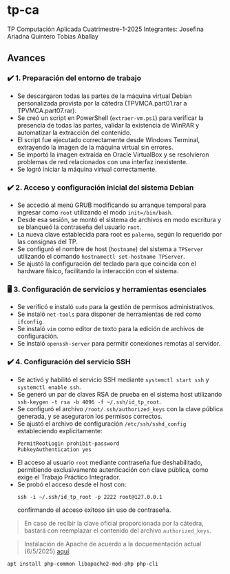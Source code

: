 # tp-ca
TP Computación Aplicada Cuatrimestre-1-2025
Integrantes:
Josefina
Ariadna Quintero
Tobias Aballay

## Avances

### ✔️ 1. Preparación del entorno de trabajo

- Se descargaron todas las partes de la máquina virtual Debian personalizada provista por la cátedra (TPVMCA.part01.rar a TPVMCA.part07.rar).
- Se creó un script en PowerShell (`extraer-vm.ps1`) para verificar la presencia de todas las partes, validar la existencia de WinRAR y automatizar la extracción del contenido.
- El script fue ejecutado correctamente desde Windows Terminal, extrayendo la imagen de la máquina virtual sin errores.
- Se importó la imagen extraída en Oracle VirtualBox y se resolvieron problemas de red relacionados con una interfaz inexistente.
- Se logró iniciar la máquina virtual correctamente.

### ✔️ 2. Acceso y configuración inicial del sistema Debian

- Se accedió al menú GRUB modificando su arranque temporal para ingresar como `root` utilizando el modo `init=/bin/bash`.
- Desde esa sesión, se montó el sistema de archivos en modo escritura y se blanqueó la contraseña del usuario `root`.
- La nueva clave establecida para root es `palermo`, según lo requerido por las consignas del TP.
- Se configuró el nombre de host (`hostname`) del sistema a `TPServer` utilizando el comando `hostnamectl set-hostname TPServer`.
- Se ajustó la configuración del teclado para que coincida con el hardware físico, facilitando la interacción con el sistema.

### 🖥️ 3. Configuración de servicios y herramientas esenciales

- Se verificó e instaló `sudo` para la gestión de permisos administrativos.
- Se instaló `net-tools` para disponer de herramientas de red como `ifconfig`.
- Se instaló `vim` como editor de texto para la edición de archivos de configuración.
- Se instaló `openssh-server` para permitir conexiones remotas al servidor.

### ✔️ 4. Configuración del servicio SSH

- Se activó y habilitó el servicio SSH mediante `systemctl start ssh` y `systemctl enable ssh`.
- Se generó un par de claves RSA de prueba en el sistema host utilizando `ssh-keygen -t rsa -b 4096 -f ~/.ssh/id_tp_root`.
- Se configuró el archivo `/root/.ssh/authorized_keys` con la clave pública generada, y se aseguraron los permisos correctos.
- Se ajustó el archivo de configuración `/etc/ssh/sshd_config` estableciendo explícitamente:
  ```
  PermitRootLogin prohibit-password
  PubkeyAuthentication yes
  ```
- El acceso al usuario `root` mediante contraseña fue deshabilitado, permitiendo exclusivamente autenticación con clave pública, como exige el Trabajo Práctico Integrador.
- Se probó el acceso desde el host con:
  ```
  ssh -i ~/.ssh/id_tp_root -p 2222 root@127.0.0.1
  ```
  confirmando el acceso exitoso sin uso de contraseña.

> En caso de recibir la clave oficial proporcionada por la cátedra, bastará con reemplazar el contenido del archivo `authorized_keys`.

> Instalación de Apache de acuerdo a la docuementación actual (6/5/2025) [aquí](https://www.php.net/manual/en/install.unix.debian.php):
```
apt install php-common libapache2-mod-php php-cli
``` 

